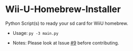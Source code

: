 # Wii-U-Homebrew-Installer
Python Script(s) to ready your sd card for WiiU homebrew.
* Usage:
`py -3 main.py`

* Notes:
Please look at Issue [#9](https://github.com/Mattamech/Wii-U-Homebrew-Installer/issues/9) before contributing.
